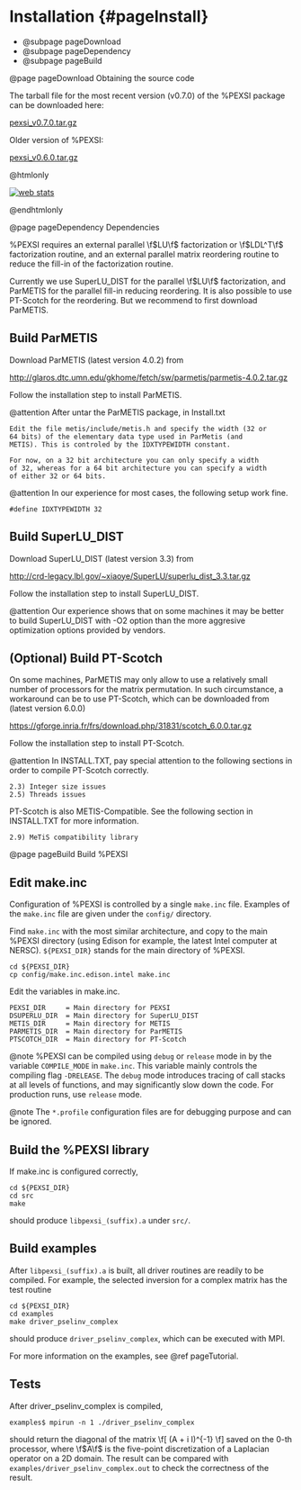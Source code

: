 Installation       {#pageInstall}
============

- @subpage pageDownload
- @subpage pageDependency
- @subpage pageBuild

<!-- ************************************************************ -->
@page pageDownload Obtaining the source code

The tarball file for the most recent version (v0.7.0) of the %PEXSI
package can be downloaded here:

<a href="http://pexsi.github.io/pexsi/pexsi_v0.7.0.tar.gz">pexsi_v0.7.0.tar.gz</a>

Older version of %PEXSI:

<a href="http://pexsi.github.io/pexsi/pexsi_v0.6.0.tar.gz">pexsi_v0.6.0.tar.gz</a> 

@htmlonly
<!-- Start of StatCounter Code for Default Guide -->
<script type="text/javascript">
var sc_project=9519165; 
var sc_invisible=1; 
var sc_security="aa052b1d"; 
var scJsHost = (("https:" == document.location.protocol) ?
"https://secure." : "http://www.");
document.write("<sc"+"ript type='text/javascript' src='" +
scJsHost+
"statcounter.com/counter/counter.js'></"+"script>");
</script>
<noscript><div class="statcounter"><a title="web stats"
href="http://statcounter.com/free-web-stats/"
target="_blank"><img class="statcounter"
src="http://c.statcounter.com/9519165/0/aa052b1d/1/"
alt="web stats"></a></div></noscript>
<!-- End of StatCounter Code for Default Guide -->
@endhtmlonly

<!-- ************************************************************ -->
@page pageDependency Dependencies


%PEXSI requires an external parallel \f$LU\f$ factorization or
\f$LDL^T\f$ factorization routine, and an external parallel matrix
reordering routine to reduce the fill-in of the factorization routine.

Currently we use SuperLU_DIST for the parallel \f$LU\f$ factorization,
and ParMETIS for the parallel fill-in reducing reordering.  It is also
possible to use PT-Scotch for the reordering.  But we recommend to first
download ParMETIS.


Build ParMETIS
--------------

Download ParMETIS (latest version 4.0.2) from

http://glaros.dtc.umn.edu/gkhome/fetch/sw/parmetis/parmetis-4.0.2.tar.gz

Follow the installation step to install ParMETIS.

@attention After untar the ParMETIS package, in Install.txt

    Edit the file metis/include/metis.h and specify the width (32 or
    64 bits) of the elementary data type used in ParMetis (and
    METIS). This is controled by the IDXTYPEWIDTH constant.

    For now, on a 32 bit architecture you can only specify a width
    of 32, whereas for a 64 bit architecture you can specify a width
    of either 32 or 64 bits.

@attention In our experience for most cases, the following setup work
fine.

    #define IDXTYPEWIDTH 32


Build SuperLU_DIST
------------------

Download SuperLU_DIST (latest version 3.3) from

http://crd-legacy.lbl.gov/~xiaoye/SuperLU/superlu_dist_3.3.tar.gz

Follow the installation step to install SuperLU_DIST.

@attention Our experience shows that on some machines it may be better
to build SuperLU_DIST with -O2 option than the more aggresive
optimization options provided by vendors.

(Optional) Build PT-Scotch
--------------------------

On some machines, ParMETIS may only allow to use a relatively small
number of processors for the matrix permutation. In such circumstance, a
workaround can be to use PT-Scotch, which can be downloaded from
(latest version 6.0.0)

https://gforge.inria.fr/frs/download.php/31831/scotch_6.0.0.tar.gz

Follow the installation step to install PT-Scotch.

@attention In INSTALL.TXT, pay special attention to the following
sections in order to compile PT-Scotch correctly.

    2.3) Integer size issues
    2.5) Threads issues


PT-Scotch is also METIS-Compatible.  See the following section in
INSTALL.TXT for more information.

    2.9) MeTiS compatibility library

<!-- ************************************************************ -->
@page pageBuild Build %PEXSI

Edit make.inc
-------------

Configuration of %PEXSI is controlled by a single `make.inc` file.
Examples of the `make.inc` file are given under the `config/` directory.

Find `make.inc` with the most similar architecture, and copy to the main
%PEXSI directory (using Edison for example, the latest Intel computer
at NERSC).  `${PEXSI_DIR}` stands for the main directory of %PEXSI.

    cd ${PEXSI_DIR}
    cp config/make.inc.edison.intel make.inc

Edit the variables in make.inc. 
    
    PEXSI_DIR     = Main directory for PEXSI
    DSUPERLU_DIR  = Main directory for SuperLU_DIST
    METIS_DIR     = Main directory for METIS
    PARMETIS_DIR  = Main directory for ParMETIS 
    PTSCOTCH_DIR  = Main directory for PT-Scotch


@note %PEXSI can be compiled using `debug` or `release` mode in
by the variable `COMPILE_MODE` in `make.inc`.  This variable mainly controls the
compiling flag `-DRELEASE`.  The `debug` mode introduces tracing of call
stacks at all levels of functions, and may significantly slow down the
code.  For production runs, use `release` mode.

@note The `*.profile` configuration files are for debugging purpose and
can be ignored.

Build the %PEXSI library
------------------------

If make.inc is configured correctly,
    
    cd ${PEXSI_DIR}
    cd src
    make

should produce `libpexsi_(suffix).a` under `src/`.

Build examples
--------------

After `libpexsi_(suffix).a` is built, all driver routines are readily to be
compiled.  For example, the selected inversion for a complex matrix has
the test routine

    cd ${PEXSI_DIR}
    cd examples
    make driver_pselinv_complex

should produce `driver_pselinv_complex`, which can be executed with MPI.

For more information on the examples, see @ref pageTutorial.

Tests
-----

After driver_pselinv_complex is compiled, 

    examples$ mpirun -n 1 ./driver_pselinv_complex

should return the diagonal of the matrix
\f[
  (A + i I)^{-1}
\f]
saved on the 0-th processor, where \f$A\f$ is the five-point
discretization of a Laplacian operator on a 2D domain.  The result can
be compared with `examples/driver_pselinv_complex.out` to check the
correctness of the result.
